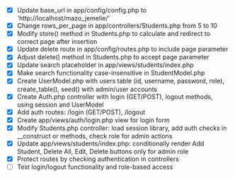 - [x] Update base_url in app/config/config.php to 'http://localhost/mazo_jemelie/'
- [x] Change rows_per_page in app/controllers/Students.php from 5 to 10
- [x] Modify store() method in Students.php to calculate and redirect to correct page after insertion
- [x] Update delete route in app/config/routes.php to include page parameter
- [x] Adjust delete() method in Students.php to accept page parameter
- [x] Update search placeholder in app/views/students/index.php
- [x] Make search functionality case-insensitive in StudentModel.php
- [x] Create UserModel.php with users table (id, username, password, role), create_table(), seed() with admin/user accounts
- [x] Create Auth.php controller with login (GET/POST), logout methods, using session and UserModel
- [x] Add auth routes: /login (GET/POST), /logout
- [x] Create app/views/auth/login.php view for login form
- [x] Modify Students.php controller: load session library, add auth checks in __construct or methods, check role for admin actions
- [x] Update app/views/students/index.php: conditionally render Add Student, Delete All, Edit, Delete buttons only for admin role
- [x] Protect routes by checking authentication in controllers
- [ ] Test login/logout functionality and role-based access

